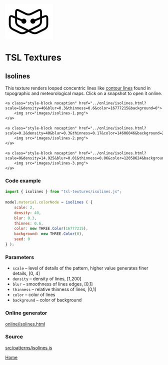 <img class="logo" src="../assets/logo/logo.png">


# TSL Textures


## Isolines

This texture renders looped concentric lines like
[contour lines](https://en.wikipedia.org/wiki/Contour_line)
found in topographic and meteorological maps. Click on
a snapshot to open it online.

<p class="gallery">

	<a class="style-block nocaption" href="../online/isolines.html?scale=1&density=40&blur=0.3&thinness=0.6&color=16777215&background=0">
		<img src="images/isolines-1.png">
	</a>

	<a class="style-block nocaption" href="../online/isolines.html?scale=0.2&density=40&blur=0.3&thinness=0.17&color=14606046&background=2518686">
		<img src="images/isolines-2.png">
	</a>

	<a class="style-block nocaption" href="../online/isolines.html?scale=0&density=14.925&blur=0.01&thinness=0.06&color=12058624&background=16777215">
		<img src="images/isolines-3.png">
	</a>

</p>


### Code example

```js
import { isolines } from "tsl-textures/isolines.js";

model.material.colorNode = isolines ( {
	scale: 2,
	density: 40,
	blur: 0.3,
	thinnes: 0.6,
	color: new THREE.Color(16777215),
	background: new THREE.Color(0),
	seed: 0
} );

```


### Parameters

* `scale` &ndash; level of details of the pattern, higher value generates finer details, [0, 4]
* `density` &ndash; density of lines, [1,200]
* `blur` &ndash; smoothness of lines edges, [0,1]
* `thinness` &ndash; relative thinness of lines, [0,1]
* `color` &ndash; color of lines
* `background` &ndash; color of background


### Online generator

[online/isolines.html](../online/isolines.html)


### Source

[src/patterns/isolines.js](https://github.com/boytchev/tsl-textures/blob/main/src/isolines.js)


		
<div class="footnote">
	<a href="../">Home</a>
</div>